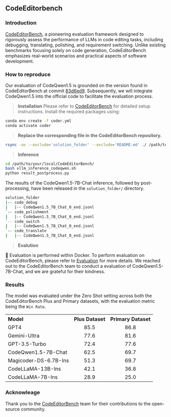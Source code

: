 ## CodeEditorbench

### Introduction
[CodeEditorBench](https://github.com/CodeEditorBench/CodeEditorBench/tree/main), a pioneering evaluation framework designed to rigorously assess the performance of LLMs in code editing tasks, including debugging, translating, polishing, and requirement switching. Unlike existing benchmarks focusing solely on code generation, CodeEditorBench emphasizes real-world scenarios and practical aspects of software development.

### How to reproduce
Our evaluation of CodeQwen1.5 is grounded on the version found in CodeEditorBench at commit [83d6ed9](https://github.com/CodeEditorBench/CodeEditorBench/tree/83d6ed96b4ce3d9a05acaf1d03c556b7514d60a5). Subsequently, we will integrate CodeQwen1.5 into the official code to facilitate the evaluation process.
> **Installation**
Please refer to [CodeEditorBench](https://github.com/CodeEditorBench/CodeEditorBench.git) for detailed setup instructions. Install the required packages using:
```bash
conda env create -f coder.yml
conda activate coder
```
> **Replace the corresponding file in the CodeEditorBench repository.**
```bash
rsync -av --exclude='solution_folder' --exclude='README.md' ./ /path/to/your/local/CodeEditorBench/
```
> **Inference**
```bash
cd /path/to/your/local/CodeEditorBench/
bash vllm_inference_codeqwen.sh
python result_postprocess.py
```
The results of the CodeQwen1.5-7B-Chat inference, followed by post-processing, have been released in the `solution_folder/` directory. 
```bash
solution_folder
|-- code_debug        
|   |-- CodeQwen1.5_7B_Chat_0_end.jsonl
`-- code_polishment      
|   |-- CodeQwen1.5_7B_Chat_0_end.jsonl
`-- code_switch       
|   |-- CodeQwen1.5_7B_Chat_0_end.jsonl
`-- code_translate      
|   |-- CodeQwen1.5_7B_Chat_0_end.jsonl
```
> **Evalution**

🚨 Evaluation is performed within Docker. To perform evaluation on CodeEditorBench, please refer to [Evaluation](https://github.com/CodeEditorBench/CodeEditorBench/blob/main/evaluation/README.md) for more details. We reached out to the CodeEditorBench team to conduct a evaluation of CodeQwen1.5-7B-Chat, and we are grateful for their kindness.

### Results
The model was evaluated under the Zero Shot setting across both the CodeEditorBench Plus and Primary datasets, with the evaluation metric being the `Win Rate`.
<table style="text-align:center">
    <tr>
        <th style="text-align: left">Model</th>
        <th>Plus Dataset</th>
        <th>Primary Dataset</th>
    </tr>
    <tr>
        <td style="text-align: left">GPT4</td>
        <td>85.5</td>
        <td>86.8</td>
    </tr>
    <tr>
        <td style="text-align: left">Gemini-Ultra</td>
        <td>77.6</td>
        <td>81.6</td>
    </tr>
    <tr>
        <td style="text-align: left">GPT-3.5-Turbo</td>
        <td>72.4</td>
        <td>77.6</td>
    </tr>
    <tr>
        <td style="text-align: left">CodeQwen1.5-7B-Chat</td>
        <td>62.5</td>
        <td>69.7</td>
    </tr>
    <tr>
        <td style="text-align: left">Magicoder-DS-6.7B-Ins</td>
        <td>51.3</td>
        <td>69.7</td>
    </tr>
    <tr>
        <td style="text-align: left">CodeLLaMA-13B-Ins</td>
        <td>42.1</td>
        <td>36.8</td>
    </tr>
    <tr>
        <td style="text-align: left">CodeLLaMA-7B-Ins</td>
        <td>28.9</td>
        <td>25.0</td>
    </tr>
</table>

### Acknowleage
Thank you to the [CodeEditorBench](https://codeeditorbench.github.io/) team for their contributions to the open-source community.

